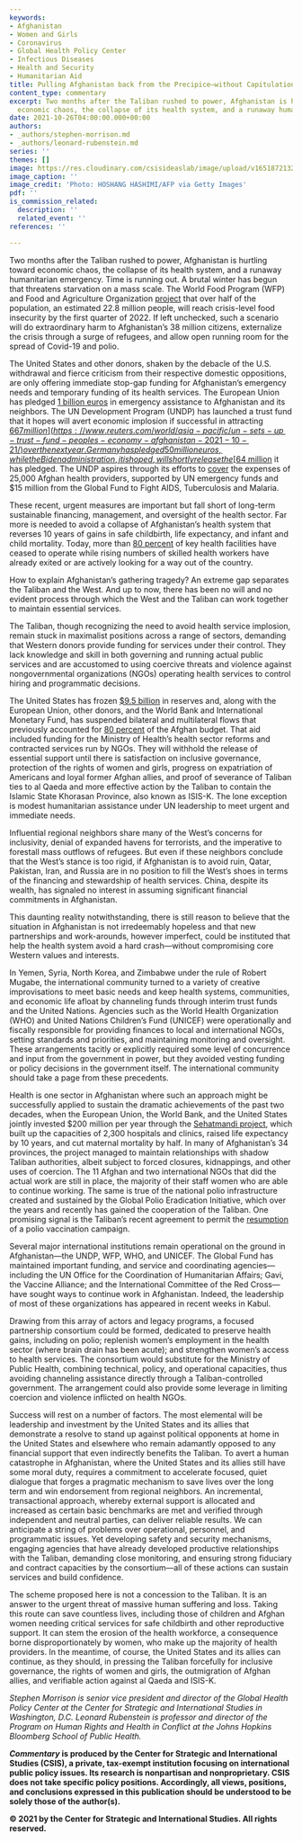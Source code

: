 ```yaml
---
keywords:
- Afghanistan
- Women and Girls
- Coronavirus
- Global Health Policy Center
- Infectious Diseases
- Health and Security
- Humanitarian Aid
title: Pulling Afghanistan back from the Precipice—without Capitulation
content_type: commentary
excerpt: Two months after the Taliban rushed to power, Afghanistan is hurtling toward
  economic chaos, the collapse of its health system, and a runaway humanitarian emergency.
date: 2021-10-26T04:00:00.000+00:00
authors:
- _authors/stephen-morrison.md
- _authors/leonard-rubenstein.md
series: ''
themes: []
image: https://res.cloudinary.com/csisideaslab/image/upload/v1651872132/health-commission/GettyImages-1235174740_0_qiijso.jpg
image_caption: ''
image_credit: 'Photo: HOSHANG HASHIMI/AFP via Getty Images'
pdf: ''
is_commission_related:
  description: ''
  related_event: ''
references: ''

---
```

Two months after the Taliban rushed to power, Afghanistan is hurtling toward economic chaos, the collapse of its health system, and a runaway humanitarian emergency. Time is running out. A brutal winter has begun that threatens starvation on a mass scale. The World Food Program (WFP) and Food and Agriculture Organization [project](https://www.washingtonpost.com/world/2021/10/25/afghanistan-food-crisis/) that over half of the population, an estimated 22.8 million people, will reach crisis-level food insecurity by the first quarter of 2022. If left unchecked, such a scenario will do extraordinary harm to Afghanistan’s 38 million citizens, externalize the crisis through a surge of refugees, and allow open running room for the spread of Covid-19 and polio.

The United States and other donors, shaken by the debacle of the U.S. withdrawal and fierce criticism from their respective domestic oppositions, are only offering immediate stop-gap funding for Afghanistan’s emergency needs and temporary funding of its health services. The European Union has pledged [1 billion euros](https://ec.europa.eu/commission/presscorner/detail/en/ip_21_5208) in emergency assistance to Afghanistan and its neighbors. The UN Development Program (UNDP) has launched a trust fund that it hopes will avert economic implosion if successful in attracting [$667 million](https://www.reuters.com/world/asia-pacific/un-sets-up-trust-fund-peoples-economy-afghanistan-2021-10-21/) over the next year. Germany has pledged 50 million euros, while the Biden administration, it is hoped, will shortly release the [$64 million](https://www.usaid.gov/news-information/press-releases/sep-13-2021-united-states-nearly-64-million-additional-humanitarian-assistance-afghanistan) it has pledged. The UNDP aspires through its efforts to [cover](https://www.washingtonpost.com/national-security/un-afghanistan-health-system-funding/2021/10/06/30702c72-2535-11ec-9de8-156fed3e81bf_story.html) the expenses of 25,000 Afghan health providers, supported by UN emergency funds and $15 million from the Global Fund to Fight AIDS, Tuberculosis and Malaria.

These recent, urgent measures are important but fall short of long-term sustainable financing, management, and oversight of the health sector. Far more is needed to avoid a collapse of Afghanistan’s health system that reverses 10 years of gains in safe childbirth, life expectancy, and infant and child mortality. Today, more than [80 percent](https://www.savethechildren.net/news/afghanistan-health-system-collapse-will-result-thousands-additional-child-deaths-each-month-%E2%80%93) of key health facilities have ceased to operate while rising numbers of skilled health workers have already exited or are actively looking for a way out of the country.

How to explain Afghanistan’s gathering tragedy? An extreme gap separates the Taliban and the West. And up to now, there has been no will and no evident process through which the West and the Taliban can work together to maintain essential services.

The Taliban, though recognizing the need to avoid health service implosion, remain stuck in maximalist positions across a range of sectors, demanding that Western donors provide funding for services under their control. They lack knowledge and skill in both governing and running actual public services and are accustomed to using coercive threats and violence against nongovernmental organizations (NGOs) operating health services to control hiring and programmatic decisions.

The United States has frozen [$9.5 billion](https://www.aljazeera.com/economy/2021/8/18/us-freezes-afghan-central-banks-assets-of-9-5bn) in reserves and, along with the European Union, other donors, and the World Bank and International Monetary Fund, has suspended bilateral and multilateral flows that previously accounted for [80 percent](https://www.npr.org/2021/06/15/1006861759/how-the-u-s-can-control-its-financial-presence-in-afghanistan-when-troops-leave) of the Afghan budget. That aid included funding for the Ministry of Health’s health sector reforms and contracted services run by NGOs. They will withhold the release of essential support until there is satisfaction on inclusive governance, protection of the rights of women and girls, progress on expatriation of Americans and loyal former Afghan allies, and proof of severance of Taliban ties to al Qaeda and more effective action by the Taliban to contain the Islamic State Khorasan Province, also known as ISIS-K. The lone exception is modest humanitarian assistance under UN leadership to meet urgent and immediate needs.

Influential regional neighbors share many of the West’s concerns for inclusivity, denial of expanded havens for terrorists, and the imperative to forestall mass outflows of refugees. But even if these neighbors conclude that the West’s stance is too rigid, if Afghanistan is to avoid ruin, Qatar, Pakistan, Iran, and Russia are in no position to fill the West’s shoes in terms of the financing and stewardship of health services. China, despite its wealth, has signaled no interest in assuming significant financial commitments in Afghanistan.

This daunting reality notwithstanding, there is still reason to believe that the situation in Afghanistan is not irredeemably hopeless and that new partnerships and work-arounds, however imperfect, could be instituted that help the health system avoid a hard crash—without compromising core Western values and interests.

In Yemen, Syria, North Korea, and Zimbabwe under the rule of Robert Mugabe, the international community turned to a variety of creative improvisations to meet basic needs and keep health systems, communities, and economic life afloat by channeling funds through interim trust funds and the United Nations. Agencies such as the World Health Organization (WHO) and United Nations Children’s Fund (UNICEF) were operationally and fiscally responsible for providing finances to local and international NGOs, setting standards and priorities, and maintaining monitoring and oversight. These arrangements tacitly or explicitly required some level of concurrence and input from the government in power, but they avoided vesting funding or policy decisions in the government itself. The international community should take a page from these precedents.

Health is one sector in Afghanistan where such an approach might be successfully applied to sustain the dramatic achievements of the past two decades, when the European Union, the World Bank, and the United States jointly invested $200 million per year through the [Sehatmandi project](https://projects.worldbank.org/en/projects-operations/project-detail/P160615), which built up the capacities of 2,300 hospitals and clinics, raised life expectancy by 10 years, and cut maternal mortality by half. In many of Afghanistan’s 34 provinces, the project managed to maintain relationships with shadow Taliban authorities, albeit subject to forced closures, kidnappings, and other uses of coercion. The 11 Afghan and two international NGOs that did the actual work are still in place, the majority of their staff women who are able to continue working. The same is true of the national polio infrastructure created and sustained by the Global Polio Eradication Initiative, which over the years and recently has gained the cooperation of the Taliban. One promising signal is the Taliban’s recent agreement to permit the [resumption](https://www.science.org/content/article/house-house-polio-vaccination-resume-afghanistan) of a polio vaccination campaign.

Several major international institutions remain operational on the ground in Afghanistan—the UNDP, WFP, WHO, and UNICEF. The Global Fund has maintained important funding, and service and coordinating agencies—including the UN Office for the Coordination of Humanitarian Affairs; Gavi, the Vaccine Alliance; and the International Committee of the Red Cross—have sought ways to continue work in Afghanistan. Indeed, the leadership of most of these organizations has appeared in recent weeks in Kabul.

Drawing from this array of actors and legacy programs, a focused partnership consortium could be formed, dedicated to preserve health gains, including on polio; replenish women’s employment in the health sector (where brain drain has been acute); and strengthen women’s access to health services. The consortium would substitute for the Ministry of Public Health, combining technical, policy, and operational capacities, thus avoiding channeling assistance directly through a Taliban-controlled government. The arrangement could also provide some leverage in limiting coercion and violence inflicted on health NGOs.

Success will rest on a number of factors. The most elemental will be leadership and investment by the United States and its allies that demonstrate a resolve to stand up against political opponents at home in the United States and elsewhere who remain adamantly opposed to any financial support that even indirectly benefits the Taliban. To avert a human catastrophe in Afghanistan, where the United States and its allies still have some moral duty, requires a commitment to accelerate focused, quiet dialogue that forges a pragmatic mechanism to save lives over the long term and win endorsement from regional neighbors. An incremental, transactional approach, whereby external support is allocated and increased as certain basic benchmarks are met and verified through independent and neutral parties, can deliver reliable results. We can anticipate a string of problems over operational, personnel, and programmatic issues. Yet developing safety and security mechanisms, engaging agencies that have already developed productive relationships with the Taliban, demanding close monitoring, and ensuring strong fiduciary and contract capacities by the consortium—all of these actions can sustain services and build confidence.

The scheme proposed here is not a concession to the Taliban. It is an answer to the urgent threat of massive human suffering and loss. Taking this route can save countless lives, including those of children and Afghan women needing critical services for safe childbirth and other reproductive support. It can stem the erosion of the health workforce, a consequence borne disproportionately by women, who make up the majority of health providers. In the meantime, of course, the United States and its allies can continue, as they should, in pressing the Taliban forcefully for inclusive governance, the rights of women and girls, the outmigration of Afghan allies, and verifiable action against al Qaeda and ISIS-K.

_Stephen Morrison is senior vice president and director of the Global Health Policy Center at the Center for Strategic and International Studies in Washington, D.C. Leonard Rubenstein is professor and director of the Program on Human Rights and Health in Conflict at the Johns Hopkins Bloomberg School of Public Health._

**_Commentary_ is produced by the Center for Strategic and International Studies (CSIS), a private, tax-exempt institution focusing on international public policy issues. Its research is nonpartisan and nonproprietary. CSIS does not take specific policy positions. Accordingly, all views, positions, and conclusions expressed in this publication should be understood to be solely those of the author(s).**

**© 2021 by the Center for Strategic and International Studies. All rights reserved.**